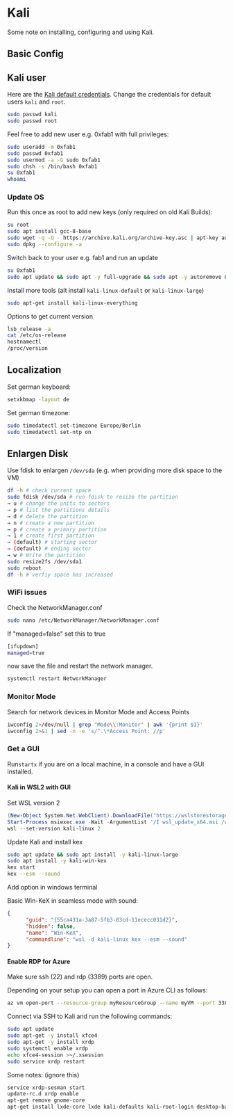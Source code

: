 # Kali

Some note on installing, configuring and using Kali.

## Basic Config

## Kali user

Here are the [Kali default credentials](https://www.kali.org/docs/introduction/default-credentials/). Change the credentials for default users `kali` and `root`.

``` sh
sudo passwd kali
sudo passwd root
```

Feel free to add new user e.g. 0xfab1 with full privileges:

``` sh
sudo useradd -m 0xfab1
sudo passwd 0xfab1
sudo usermod -a -G sudo 0xfab1
sudo chsh -s /bin/bash 0xfab1
su 0xfab1
whoami
```

### Update OS

Run this once as root to add new keys (only required on old Kali Builds):

``` sh
su root
sudo apt install gcc-8-base
sudo wget -q -O - https://archive.kali.org/archive-key.asc | apt-key add
sudo dpkg --configure -a
```

Switch back to your user e.g. fab1 and run an update

``` sh
su 0xfab1
sudo apt update && sudo apt -y full-upgrade && sudo apt -y autoremove && sudo apt -y autoclean
```

Install more tools (alt install `kali-linux-default` or `kali-linux-large`)

``` sh
sudo apt-get install kali-linux-everything
```

Options to get current version

``` sh
lsb_release -a
cat /etc/os-release
hostnamectl
/proc/version
```

## Localization

Set german keyboard:

``` sh
setxkbmap -layout de
```

Set german timezone:

``` sh
sudo timedatectl set-timezone Europe/Berlin
sudo timedatectl set-ntp on
```

## Enlargen Disk

Use fdisk to enlargen `/dev/sda` (e.g. when providing more disk space to the VM)

``` sh
df -h # check current space
sudo fdisk /dev/sda # run fdisk to resize the partition
→ u # change the units to sectors
→ p # list the partitions details
→ d # delete the partition
→ n # create a new partition
→ p # create a primary partition
→ 1 # create first partition
→ (default) # starting sector  
→ (default) # ending sector
→ w # Write the partition
sudo resize2fs /dev/sda1
sudo reboot
df -h # verfiy space has increased
```

### WiFi issues

Check the NetworkManager.conf

``` sh
sudo nano /etc/NetworkManager/NetworkManager.conf
```

If "managed=false" set this to true

``` sh
[ifupdown]
managed=true
```

now save the file and restart the network manager.

``` sh
systemctl restart NetworkManager
```

### Monitor Mode

Search for network devices in Monitor Mode and Access Points

``` sh
iwconfig 2>/dev/null | grep "Mode\\:Monitor" | awk '{print $1}'
iwconfig 2>&1 | sed -n -e 's/^.\*Access Point: //p'
```

### Get a GUI

Run```startx``` if you are on a local machine, in a console and have a GUI installed.

#### Kali in WSL2 with GUI

Set WSL version 2

``` ps1
(New-Object System.Net.WebClient).DownloadFile("https://wslstorestorage.blob.core.windows.net/wslblob/wsl_update_x64.msi", "wsl_update_x64.msi") 
Start-Process msiexec.exe -Wait -ArgumentList '/I wsl_update_x64.msi /quiet' 
wsl --set-version kali-linux 2
```

Update Kali and install kex

``` sh
sudo apt update && sudo apt install -y kali-linux-large
sudo apt install -y kali-win-kex
kex start
kex --esm --sound
```

Add option in windows terminal

Basic Win-KeX in seamless mode with sound:

```json
{
      "guid": "{55ca431a-3a87-5fb3-83cd-11ececc031d2}",
      "hidden": false,
      "name": "Win-KeX",
      "commandline": "wsl -d kali-linux kex --esm --sound"
}
```

#### Enable RDP for Azure

Make sure ssh (22) and rdp (3389) ports are open.

Depending on your setup you can open a port in Azure CLI as follows:

``` sh
az vm open-port --resource-group myResourceGroup --name myVM --port 3389
```

Connect via SSH to Kali and run the following commands:

``` sh
sudo apt update
sudo apt-get -y install xfce4
sudo apt-get -y install xrdp
sudo systemctl enable xrdp
echo xfce4-session >~/.xsession
sudo service xrdp restart
```

Some notes: (ignore this)

``` sh
service xrdp-sesman start
update-rc.d xrdp enable
apt-get remove gnome-core
apt-get install lxde-core lxde kali-defaults kali-root-login desktop-base
```
